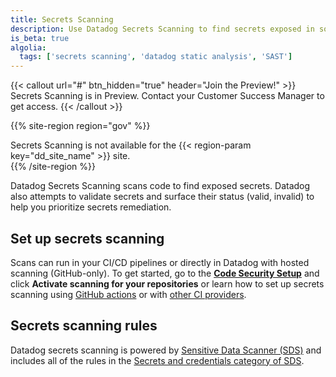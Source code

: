 ```yaml
---
title: Secrets Scanning
description: Use Datadog Secrets Scanning to find secrets exposed in source code.
is_beta: true
algolia:
  tags: ['secrets scanning', 'datadog static analysis', 'SAST']
---
```


{{< callout url="#" btn_hidden="true" header="Join the Preview!" >}}
Secrets Scanning is in Preview. Contact your Customer Success Manager to get access.
{{< /callout >}}

{{% site-region region="gov" %}}
<div class="alert alert-danger">
    Secrets Scanning is not available for the {{< region-param key="dd_site_name" >}} site.
</div>
{{% /site-region %}}

Datadog Secrets Scanning scans code to find exposed secrets. Datadog also attempts to validate secrets and surface their status (valid, invalid) to help you prioritize secrets remediation.

## Set up secrets scanning

Scans can run in your CI/CD pipelines or directly in Datadog with hosted scanning (GitHub-only). To get started, go to the [**Code Security Setup**][1] and click **Activate scanning for your repositories** or learn how to set up secrets scanning using [GitHub actions][5] or with [other CI providers][6].

## Secrets scanning rules

Datadog secrets scanning is powered by [Sensitive Data Scanner (SDS)][3] and includes all of the rules in the
[Secrets and credentials category of SDS][4].


[1]: https://app.datadoghq.com/security/configuration/code-security/setup
[2]: /security/code_security/static_analysis/setup
[3]: /security/sensitive_data_scanner/
[4]: /security/sensitive_data_scanner/scanning_rules/library_rules/#secrets-and-credentials
[5]: /security/code_security/secret_scanning/github_actions
[6]: /security/code_security/secret_scanning/generic_ci_providers
